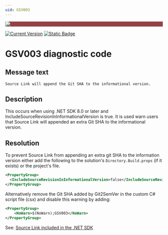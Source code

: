 ```yaml
---
uid: GSV003
---
```


<div style="background-color:#944248;padding:0px;margin-bottom:0.5em">
  <img src="https://noetictools.github.io/Git2SemVer.MSBuild/Images/Git2SemVer_banner_840x70.png"/>
</div>

[![Current Version](https://img.shields.io/nuget/v/NoeticTools.Git2SemVer.MSBuild?label=Git2SemVer.MSBuild)](https://www.nuget.org/packages/NoeticTools.Git2SemVer.MsBuild)
<a href="https://github.com/NoeticTools/Git2SemVer">
  ![Static Badge](https://img.shields.io/badge/GitHub%20project-944248?logo=github)
</a>


# GSV003 diagnostic code

## Message text

``Source Link will append the Git SHA to the informational version.``

## Description

This occurs when using .NET SDK 8.0 or later and IncludeSourceRevisionInInformationalVersion is true.
It is used  warn users that Source Link will appended an extra Git SHA to the informational version.

## Resolution

To prevent Source Link from appending an extra git SHA to the information version either add the following
to the solution's `Directory.Build.props` (if it exists) or the project's file.

```xml
<PropertyGroup>
  <IncludeSourceRevisionInInformationalVersion>false</IncludeSourceRevisionInInformationalVersion>
</PropertyGroup>
```

Alternatively remove the Git SHA added by Git2SemVer in the custom C# script file (csx) and disable this
warning by adding:

```xml
<PropertyGroup>
    <NoWarn>$(NoWarn);GSV003</NoWarn>
</PropertyGroup>
```

See: [Source Link included in the .NET SDK](https://learn.microsoft.com/en-us/dotnet/core/compatibility/sdk/8.0/source-link)